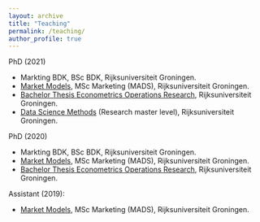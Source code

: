 ```yaml
---
layout: archive
title: "Teaching"
permalink: /teaching/
author_profile: true
---
```


PhD (2021)

- Markting BDK, BSc BDK, Rijksuniversiteit Groningen.
- [Market Models](https://www.rug.nl/ocasys/feb/vak/show?code=EBM077A05), MSc Marketing (MADS), Rijksuniversiteit Groningen.
- [Bachelor Thesis Econometrics Operations Research](https://www.rug.nl/ocasys/feb/vak/show?code=EBB925A10), Rijksuniversiteit Groningen.
- [Data Science Methods](https://www.rug.nl/ocasys/feb/vak/show?code=EBM175A05) (Research master level), Rijksuniversiteit Groningen.

PhD (2020)

- Markting BDK, BSc BDK, Rijksuniversiteit Groningen.
- [Market Models](https://www.rug.nl/ocasys/feb/vak/show?code=EBM077A05), MSc Marketing (MADS), Rijksuniversiteit Groningen.
- [Bachelor Thesis Econometrics Operations Research](https://www.rug.nl/ocasys/feb/vak/show?code=EBB925A10), Rijksuniversiteit Groningen.

Assistant (2019):

- [Market Models](https://www.rug.nl/ocasys/feb/vak/show?code=EBM077A05), MSc Marketing (MADS), Rijksuniversiteit Groningen.
